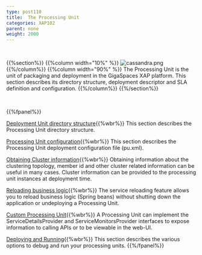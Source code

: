 ```yaml
---
type: post110
title:  The Processing Unit
categories: XAP102
parent: none
weight: 2000
---
```


<br>

{{%section%}}
{{%column width="10%" %}}
![cassandra.png](/attachment_files/subject/pu.png)
{{%/column%}}
{{%column width="90%" %}}
The Processing Unit is the unit of packaging and deployment in the GigaSpaces XAP platform. This section describes its directory structure, deployment descriptor and SLA definition and configuration.
{{%/column%}}
{{%/section%}}


<br>

{{%fpanel%}}

[Deployment Unit directory structure](./the-processing-unit-structure-and-configuration.html){{%wbr%}}
This section describes the Processing Unit directory structure.

[Processing Unit configuration](./configuring-processing-unit-elements.html){{%wbr%}}
This section describes the Processing Unit deployment configuration file (pu.xml).

[Obtaining Cluster information](./obtaining-cluster-information.html){{%wbr%}}
Obtaining information about the clustering topology, member id and other cluster related information can be useful in many cases. Cluster information can be provided to the processing unit instances at deployment time.


[Reloading business logic](./reloading-business-logic.html){{%wbr%}}
The service reloading feature allows you to reload business logic (Spring beans) without shutting down the application or undeploying a Processing Unit.


[Custom Processing Unit](./custom-processing-unit-details-and-monitors.html){{%wbr%}}
A Processing Unit can implement the ServiceDetailsProvider and ServiceMonitorsProvider interfaces to expose information to calling APIs or to be viewable in the web-UI.

[Deploying and Running](./deploying-and-running-overview.html){{%wbr%}}
This section describes the various options to debug and run your processing units.
{{%/fpanel%}}



